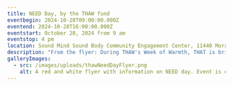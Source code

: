 ```yaml
---
title: NEED Day, by the THAW fund
eventbegin: 2024-10-28T09:00:00.000Z
eventend: 2024-10-28T16:00:00.000Z
eventstart: October 28, 2024 from 9 am
eventstop: 4 pm
location: Sound Mind Sound Body Community Engagement Center, 11440 Morang Ave, Detroit, MI.
description: "From the flyer: During THAW's Week of Warmth, THAT is bringing utility assistance and whole home assessments to the Yorkshire Woods neighborhood. Services provided include financial assistance with electric, water and heat, including deliverable fuels, affordable payment plans, one-time payment and copay assistance, affordable payment plan subsidy, state emergency relief (SER) navigator assistance, free smoke detectors and energy efficiency kits, and whole home assessments. Please have the following information available: Copy of utility bill, applicant's social security card and social security number for all household members, applicant driver's license or state ID, proof of residency (water bill assistance), your SER approved decision notice from MDHHS in account holder's name or a resident of the home (MEAP assistance only). Approval of applications are based on meeting grant specifications. Sponsored by DTE and THAW The Heat And Warmth Fund."
galleryImages:
  - src: /images/uploads/thawNeedDayFlyer.png
    alt: A red and white flyer with information on NEED day. Event is on Monday, October 28, 2024 from 9am-4pm at 11440 Morang Ave. Full text is in the NEED day event description.
---
```

